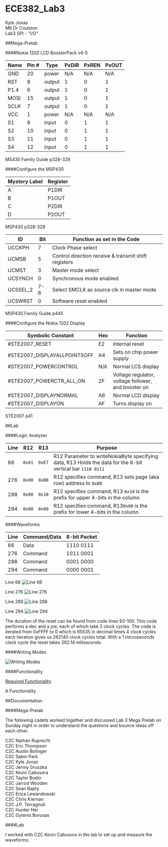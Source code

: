ECE382_Lab3
===========
Kyle Jonas   <br />
M6 Dr Coulston   <br />
Lab3 SPI - "I/O"

##Mega-Prelab

####Nokia 1202 LCD BoosterPack v4-5

|    Name    |    Pin #    |    Type       |    PxDIR    |    PxREN    |    PxOUT    |
|------------|-------------|---------------|-------------|-------------|-------------|
|    GND     |    20       |    power      |    N/A      |    N/A      |    N/A      |
|    RST     |    8        |    output     |    1        |    0        |    1        |
|    P1.4    |    6        |    output     |    1        |    0        |    1        |
|    MOSI    |    15       |    output     |    1        |    0        |    1        |
|    SCLK    |    7        |    output     |    1        |    0        |    1        |
|    VCC     |    1        |    power      |    N/A      |    N/A      |    N/A      |
|    S1      |    9        |    input      |    0        |    1        |    1        |
|    S2      |    10       |    input      |    0        |    1        |    1        |
|    S3      |    11       |    input      |    0        |    1        |    1        |
|    S4      |    12       |    input      |    0        |    1        |    1        |
MS430 Family Guide p328-329

####Configure the MSP430 

|    Mystery Label    |    Register    |
|---------------------|----------------|
|    A                |    P1DIR       |
|    B                |    P1OUT       |
|    C                |    P2DIR       |
|    D                |    P2OUT       |
MSP430 p328-329

|    ID          |    Bit    |    Function as   set in the Code                             |
|----------------|-----------|--------------------------------------------------------------|
|    UCCKPH      |    7      |    Clock Phase select                                        |
|    UCMSB       |    5      |    Control direction receive & transmit shift   registers    |
|    UCMST       |    3      |    Master mode select                                        |
|    UCSYNCH     |    0      |    Synchronous mode enabled                                  |
|    UCSSEL_2    |    7-6    |    Select SMCLK as source clk in master mode                 |
|    UCSWRST     |    0      |    Software reset enabled                                    |
MSP430 Family Guide p445

####Configure the Nokia 1202 Display

|    Symbolic   Constant             |    Hex    |    Function                                               |
|------------------------------------|-----------|-----------------------------------------------------------|
|    #STE2007_RESET                  |    E2     |    Internal reset                                         |
|    #STE2007_DISPLAYALLPOINTSOFF    |    A4     |    Sets on chip power supply                              |
|    #STE2007_POWERCONTROL           |    N/A    |    Normal LCS display                                     |
|    #STE2007_POWERCTR_ALL_ON        |    2F     |    Voltage regulator, voltage follower, and booster on    |
|    #STE2007_DISPLAYNORMAL          |    A6     |    Normal LCD display                                     |
|    #STE2007_DISPLAYON              |    AF     |    Turns display on                                       |
STE2007 p41


##Lab

####Logic Analyzer

| Line | R12    | R13    | Purpose                                                                                                    |
|------|--------|--------|------------------------------------------------------------------------------------------------------------|
| 66   | `0x01` | `0xE7` | R12 Parameter to writeNokiaByte specifying data, R13 Holds the data for the 8-bit vertical bar `1110 0111` |
| 276  | `0x00` | `0xB0` | R12 specifies command, R13 sets page (aka row) address to `0xB0`                                           |
| 288  | `0x00` | `0x10` | R12 specifies command, R13 `0x10` is the prefix for upper 4-bits in the column                             |
| 294  | `0x00` | `0x00` | R12 specifies command, R13`0x00` is the prefix for lower 4-bits in the column                               |

####Waveforms

| Line | Command/Data | 8-bit Packet |
|------|--------------|--------------|
| 66   | Data         | 1110 0111    |
| 276  | Command      | 1011 0001    |
| 288  | Command      | 0001 0000    |
| 294  | Command      | 0000 0001    |

Line 66
![Line 66](https://github.com/KyleJonas/ECE382_Lab3/blob/master/Pictures/Line%2066.png?raw=true "Line 66")

Line 276
![Line 276](https://github.com/KyleJonas/ECE382_Lab3/blob/master/Pictures/Line%20276.png?raw=true "Line 276")

Line 288
![Line 288](https://github.com/KyleJonas/ECE382_Lab3/blob/master/Pictures/Line%20288.png?raw=true "Line 288")

Line 294
![Line 294](https://github.com/KyleJonas/ECE382_Lab3/blob/master/Pictures/Line%20294.png?raw=true "Line 294")

The duration of the reset can be found from code lines 93-100. This code performs a dec and a jne, each of which take 2 clock cycles. The code is iterated from 0xFFFF to 0 which is 65535 in decimal times 4 clock cycles each iteration gives us 262140 clock cycles total. With a 1 microseconds clock cycle the reset takes 262.14 miliseconds.

####Writing Modes

![Writing Modes](https://github.com/KyleJonas/ECE382_Lab3/blob/master/Pictures/Writing%20Modes.png?raw=true "Writing Modes")

####Functionality

[Required Functionality](https://github.com/KyleJonas/ECE382_Lab3/blob/master/Code/Lab3ReqFunct.asm)

A Functionality

##Documentation

####Mega-Prelab

The following cadets worked together and discussed Lab 3 Mega Prelab on Sunday night in order to understand the questions and bounce ideas off each other.

C2C Nathan Ruprecht   
C2C Eric Thompson   
C2C Austin Bolinger   
C2C Sabin Park   
C2C Kyle Jonas   
C2C Jermy Gruszka   
C2C Kevin Cabusora   
C2C Taylor Bodin   
C2C Jarrod Wooden   
C2C Sean Bapty   
C2C Erica Lewandowski   
C2C Chris Kiernan   
C2C J.P. Terragnoli   
C2C Hunter Her   
C2C Gytenis Borusas   

####Lab

I worked with C2C Kevin Cabusora in the lab to set up and measure the waveforms.
